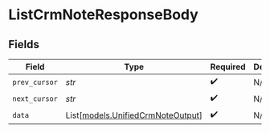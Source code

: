 # ListCrmNoteResponseBody


## Fields

| Field                                                                  | Type                                                                   | Required                                                               | Description                                                            |
| ---------------------------------------------------------------------- | ---------------------------------------------------------------------- | ---------------------------------------------------------------------- | ---------------------------------------------------------------------- |
| `prev_cursor`                                                          | *str*                                                                  | :heavy_check_mark:                                                     | N/A                                                                    |
| `next_cursor`                                                          | *str*                                                                  | :heavy_check_mark:                                                     | N/A                                                                    |
| `data`                                                                 | List[[models.UnifiedCrmNoteOutput](../models/unifiedcrmnoteoutput.md)] | :heavy_check_mark:                                                     | N/A                                                                    |